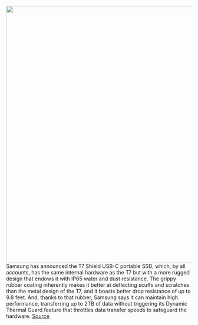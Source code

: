 <img src='https://cdn.vox-cdn.com/thumbor/MnorhuA2XgGvIBgu_RarWnLb0Pg=/0x0:1025x683/1200x800/filters:focal(159x329:323x493)/cdn.vox-cdn.com/uploads/chorus_image/image/70794521/t7shieldlifestyle.0.jpg' width='700px' /><br/>
Samsung has announced the T7 Shield USB-C portable SSD, which, by all accounts, has the same internal hardware as the T7 but with a more rugged design that endows it with IP65 water and dust resistance. The grippy rubber coating inherently makes it better at deflecting scuffs and scratches than the metal design of the T7, and it boasts better drop resistance of up to 9.8 feet. And, thanks to that rubber, Samsung says it can maintain high performance, transferring up to 2TB of data without triggering its Dynamic Thermal Guard feature that throttles data transfer speeds to safeguard the hardware.
<a href='https://www.theverge.com/2022/4/26/23035699/samsung-t7-shield-portable-usb-c-ssd-price-features'> Source <a/>